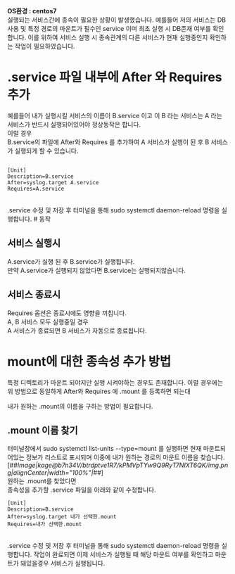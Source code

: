 **OS환경 : centos7**
</br>
실행되는 서비스간에 종속이 필요한 상황이 발생했습니다.
예를들어 저의 서비스는 DB 사용 및 특정 경로의 마운트가 필수인 service 이며 최초 실행 시 DB존재 여부를 확인합니다. 이를 위하여 서비스 실행 시 종속관계의 다른 서비스가 현재 실행중인지 확인하는 작업이 필요하였습니다. 
</br>
# .service 파일 내부에 After 와 Requires 추가
예를들어 내가 실행시킬 서비스의 이름이 B.service 이고 이 B 라는 서비스는 A 라는 서비스가 반드시 실행되어있어야 정상동작은 합니다.
</br>
이럴 경우  
B.service의 파일에 After와 Requires 를 추가하여 A 서비스가 실행이 된 후 B 서비스가 실행되게 할 수 있습니다.
</br>
~~~

[Unit]
Description=B.service
After=syslog.target A.service 
Requires=A.service

~~~
</br>
.service 수정 및 저장 후 터미널을 통해 sudo systemctl daemon-reload 명령을 실행합니다. # 동작
</br>

## 서비스 실행시
A.service가 실행 된 후 B.service가 실행됩니다.  
만약 A.service가 실행되지 않았다면 B.service는 실행되지않습니다.
</br>
## 서비스 종료시
Requires 옵션은 종료시에도 영향을 끼칩니다.  
A, B 서비스 모두 실행중일 경우  
A 서비스가 종료되면 B 서비스가 자동으로 종료됩니다.
</br>

# mount에 대한 종속성 추가 방법
특정 디렉토리가 마운트 되야지만 실행 시켜야하는 경우도 존재합니다. 이럴 경우에는 위 방법으로 동일하게 After와 Requires 에 .mount 를 등록하면 되는대
</br>

내가 원하는 .mount의 이름을 구하는 방법이 필요합니다.
</br>

## .mount 이름 찾기
터미널창에서 sudo systemctl list-units --type=mount 를 실행하면 현재 마운트되어있는 정보가 리스트로 표시되며 이중에 내가 원하는 경로의 마운트 이름을 찾습니다.
</br>
[##_Image|kage@b7n34V/btrdptve1R7/kPMVpTYw9Q9RyT7NIXT6QK/img.png|alignCenter|width="100%"|_##]
</br>
원하는 .mount를 찾았다면
</br>
종속성을 추가할 .service 파일을 아래와 같이 수정합니다.
</br>

~~~
[Unit] 
Description=B.service
After=syslog.target 내가 선택한.mount 
Requires=내가 선택한.mount
~~~
</br>
.service 수정 및 저장 후 터미널을 통해 sudo systemctl daemon-reload 명령을 실행합니다.  
작업이 완료되면 이제 서비스가 실행될 때 해당 마운트 여부를 확인하고 마운트가 돼있을경우 서비스가 실행됩니다.